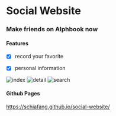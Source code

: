 # Social Website

### Make friends on Alphbook now


#### Features
- [x] record your favorite
- [x] personal information


![index](https://i.imgur.com/DF3Sl2J.png)
![detail](https://i.imgur.com/Q1Jlevo.png)
![search](https://i.imgur.com/ATWDsNR.png)


#### Github Pages
https://schiafang.github.io/social-website/
